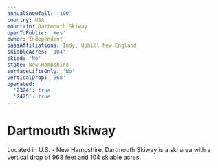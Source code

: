 ```yaml
---
annualSnowfall: '100'
country: USA
mountain: Dartmouth Skiway
openToPublic: 'Yes'
owner: Independent
passAffiliations: Indy, Uphill New England
skiableAcres: '104'
skied: 'No'
state: New Hampshire
surfaceLiftsOnly: 'No'
verticalDrop: '968'
operated:
  '2324': true
  '2425': true
---
```



# Dartmouth Skiway

Located in U.S. - New Hampshire, Dartmouth Skiway is a ski area with a vertical drop of 968 feet and 104 skiable acres.
